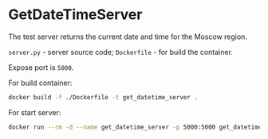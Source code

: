 # GetDateTimeServer

The test server returns the current date and time for the Moscow region.

`server.py` - server source code;
`Dockerfile` - for build the container.

Expose port is `5000`.

For build container:
```bash
docker build -f ./Dockerfile -t get_datetime_server .
```

For start server:
```bash
docker run --rm -d --name get_datetime_server -p 5000:5000 get_datetime_server
```
